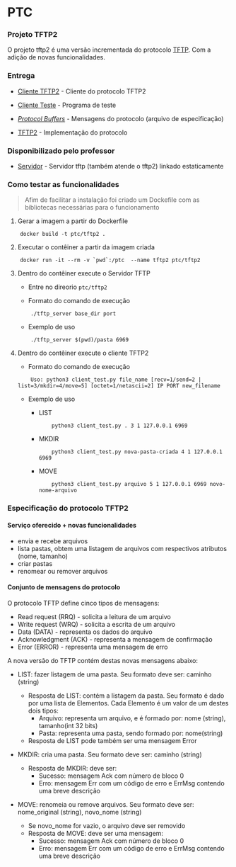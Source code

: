 # PTC

### Projeto TFTP2

O projeto tftp2 é uma versão incrementada do protocolo [TFTP](https://github.com/mmsobral-croom/projeto-1-um-protocolo-de-transferencia-de-arquivos-ptc-daniel). Com a adição de novas funcionalidades.

### Entrega

- [Cliente TFTP2](/tftp2/client_tftp2.py) - Cliente do protocolo TFTP2

- [Cliente Teste](/tftp2/client_test.py) - Programa de teste

- [*Protocol Buffers*](/tftp2/tftp2.proto) - Mensagens do protocolo (arquivo de especificação) 

- [TFTP2](/tftp2/tftp2.py) - Implementação do protocolo 

### Disponibilizado pelo professor

- [Servidor]() - Servidor tftp (também atende o tftp2) linkado estaticamente

### Como testar as funcionalidades

>Afim de facilitar a instalação foi criado um Dockefile com as bibliotecas necessárias para o funcionamento

1. Gerar a imagem a partir do Dockerfile

```shell
    docker build -t ptc/tftp2 .
```

2. Executar o contêiner a partir da imagem criada
```shell
    docker run -it --rm -v `pwd`:/ptc  --name tftp2 ptc/tftp2
```

3. Dentro do contêiner execute o Servidor TFTP
   
   - Entre no direorio `ptc/tftp2`
   
   - Formato do comando de execução

    ```shell
        ./tftp_server base_dir port  
    ```
    - Exemplo de uso
    ```shell
        ./tftp_server $(pwd)/pasta 6969 
    ```


2. Dentro do contêiner execute o cliente TFTP2

   - Formato do comando de execução

    ```shell
        Uso: python3 client_test.py file_name [recv=1/send=2 | list=3/mkdir=4/move=5] [octet=1/netascii=2] IP PORT new_filename
    ```

   - Exemplo de uso
  
     - LIST

        ```shell
            python3 client_test.py . 3 1 127.0.0.1 6969
        ```

      - MKDIR
        ```shell
            python3 client_test.py nova-pasta-criada 4 1 127.0.0.1 6969
        ```

      - MOVE
        ```shell
            python3 client_test.py arquivo 5 1 127.0.0.1 6969 novo-nome-arquivo
        ```
### Especificação do protocolo TFTP2

#### Serviço oferecido + novas funcionalidades

  - envia e recebe arquivos
  - lista pastas, obtem uma listagem de arquivos com respectivos atributos (nome, tamanho)
  - criar pastas
  - renomear ou remover arquivos

#### Conjunto de mensagens do protocolo

O protocolo TFTP define cinco tipos de mensagens:

- Read request (RRQ) - solicita a leitura de um arquivo
- Write request (WRQ) - solicita a escrita de um arquivo
- Data (DATA) - representa os dados do arquivo
- Acknowledgment (ACK) - representa a mensagem de confirmação
- Error (ERROR) - representa uma mensagem de erro

A nova versão do TFTP contém destas novas mensagens abaixo:


- LIST: fazer listagem de uma pasta. Seu formato deve ser: caminho (string)
    - Resposta de LIST: contém a listagem da pasta. Seu formato é dado por uma lista de Elementos. Cada Elemento é um valor de um destes dois tipos:
        - Arquivo: representa um arquivo, e é formado por: nome (string), tamanho(int 32 bits)
        - Pasta: representa uma pasta, sendo formado por: nome(string)
    - Resposta de LIST pode também ser uma mensagem Error

- MKDIR: cria uma pasta. Seu formato deve ser: caminho (string)
    - Resposta de MKDIR: deve ser:
        - Sucesso: mensagem Ack com número de bloco 0
        - Erro: mensagem Err com um código de erro e ErrMsg contendo uma breve descrição

- MOVE: renomeia ou remove arquivos. Seu formato deve ser:  nome_original (string), novo_nome (string)
    - Se novo_nome for vazio, o arquivo deve ser removido
    - Resposta de MOVE: deve ser uma mensagem:
        - Sucesso: mensagem Ack com número de bloco 0
        - Erro: mensagem Err com um código de erro e ErrMsg contendo uma breve descrição

